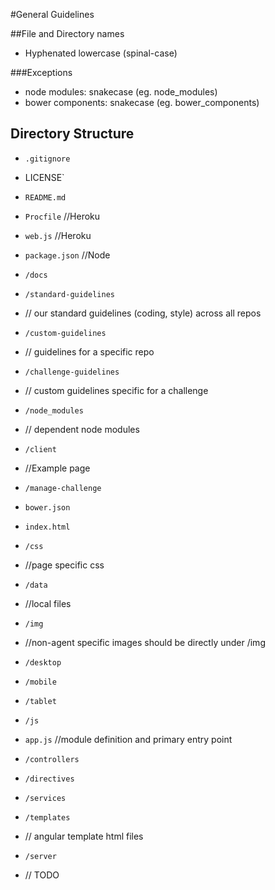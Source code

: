 #General Guidelines

##File and Directory names
- Hyphenated lowercase (spinal-case)

###Exceptions
- node modules: snakecase (eg. node_modules)
- bower components: snakecase (eg. bower_components)

## Directory Structure
- `.gitignore`
- LICENSE`
- `README.md`
- `Procfile` //Heroku
- `web.js` //Heroku
- `package.json` //Node
- `/docs`
 - `/standard-guidelines`
  - // our standard guidelines (coding, style) across all repos
 - `/custom-guidelines`
  - // guidelines for a specific repo
 - `/challenge-guidelines`
  - // custom guidelines specific for a challenge
- `/node_modules`
 - // dependent node modules
- `/client`
 - //Example page
 - `/manage-challenge`
  - `bower.json`
  - `index.html`
  - `/css`
   - //page specific css
  - `/data`
   - //local files
  - `/img`
   - //non-agent specific images should be directly under /img
   - `/desktop`
   - `/mobile`
   - `/tablet`
  - `/js`
   - `app.js` //module definition and primary entry point 
   - `/controllers`
   - `/directives`
   - `/services`
  - `/templates`
   - // angular template html files

- `/server`
 - // TODO
